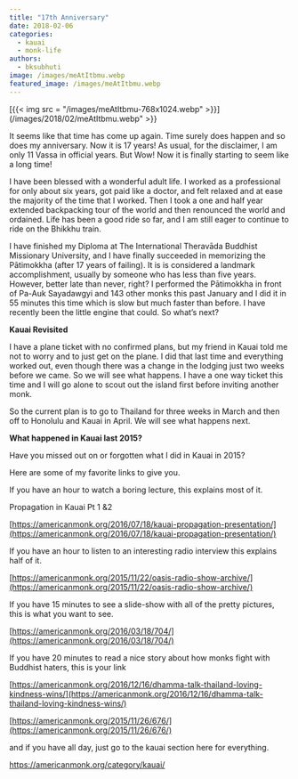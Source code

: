 ```yaml
---
title: "17th Anniversary"
date: 2018-02-06
categories: 
  - kauai
  - monk-life
authors: 
  - bksubhuti
image: /images/meAtItbmu.webp
featured_image: /images/meAtItbmu.webp
---
```


[{{< img src = "/images/meAtItbmu-768x1024.webp" >}}](/images/2018/02/meAtItbmu.webp" >}}

It seems like that time has come up again. Time surely does happen and so does my anniversary. Now it is 17 years! As usual, for the disclaimer, I am only 11 Vassa in official years. But Wow! Now it is finally starting to seem like a long time!

I have been blessed with a wonderful adult life. I worked as a professional for only about six years, got paid like a doctor, and felt relaxed and at ease the majority of the time that I worked. Then I took a one and half year extended backpacking tour of the world and then renounced the world and ordained. Life has been a good ride so far, and I am still eager to continue to ride on the Bhikkhu train.

I have finished my Diploma at The International Theravāda Buddhist Missionary University, and I have finally succeeded in memorizing the Pātimokkha (after 17 years of failing). It is is considered a landmark accomplishment, usually by someone who has less than five years. However, better late than never, right? I performed the Pātimokkha in front of Pa-Auk Sayadawgyi and 143 other monks this past January and I did it in 55 minutes this time which is slow but much faster than before. I have recently been the little engine that could. So what’s next?

**Kauai Revisited**

I have a plane ticket with no confirmed plans, but my friend in Kauai told me not to worry and to just get on the plane. I did that last time and everything worked out, even though there was a change in the lodging just two weeks before we came. So we will see what happens. I have a one way ticket this time and I will go alone to scout out the island first before inviting another monk.

So the current plan is to go to Thailand for three weeks in March and then off to Honolulu and Kauai in April. We will see what happens next.

**What happened in Kauai last 2015?**

Have you missed out on or forgotten what I did in Kauai in 2015?

Here are some of my favorite links to give you.

If you have an hour to watch a boring lecture, this explains most of it.

Propagation in Kauai Pt 1 &2

[https://americanmonk.org/2016/07/18/kauai-propagation-presentation/](https://americanmonk.org/2016/07/18/kauai-propagation-presentation/)

If you have an hour to listen to an interesting radio interview this explains half of it.

[https://americanmonk.org/2015/11/22/oasis-radio-show-archive/](https://americanmonk.org/2015/11/22/oasis-radio-show-archive/)

If you have 15 minutes to see a slide-show with all of the pretty pictures, this is what you want to see.

[https://americanmonk.org/2016/03/18/704/](https://americanmonk.org/2016/03/18/704/)

If you have 20 minutes to read a nice story about how monks fight with Buddhist haters, this is your link

[https://americanmonk.org/2016/12/16/dhamma-talk-thailand-loving-kindness-wins/](https://americanmonk.org/2016/12/16/dhamma-talk-thailand-loving-kindness-wins/)

[https://americanmonk.org/2015/11/26/676/](https://americanmonk.org/2015/11/26/676/)

and if you have all day, just go to the kauai section here for everything.

https://americanmonk.org/category/kauai/

